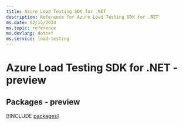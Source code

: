```yaml
---
title: Azure Load Testing SDK for .NET
description: Reference for Azure Load Testing SDK for .NET
ms.date: 02/15/2024
ms.topic: reference
ms.devlang: dotnet
ms.service: load-testing
---
```

# Azure Load Testing SDK for .NET - preview
## Packages - preview
[!INCLUDE [packages](load-testing-index.md)]
